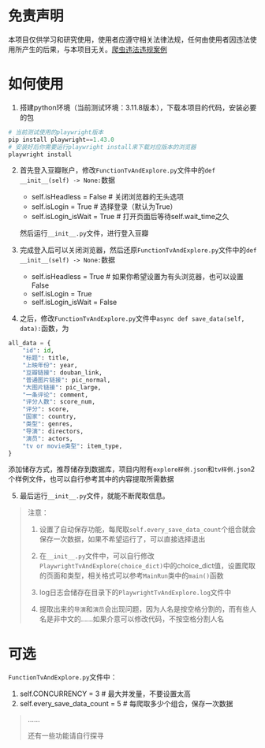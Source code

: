 # 免责声明

本项目仅供学习和研究使用，使用者应遵守相关法律法规，任何由使用者因违法使用所产生的后果，与本项目无关。[爬虫违法违规案例](https://github.com/HiddenStrawberry/Crawler_Illegal_Cases_In_China)


# 如何使用

1. 搭建python环境（当前测试环境：3.11.8版本），下载本项目的代码，安装必要的包
```python
# 当前测试使用的playwright版本
pip install playwright==1.43.0
# 安装好后你需要运行playwright install来下载对应版本的浏览器
playwright install
```

2. 首先登入豆瓣账户，修改`FunctionTvAndExplore.py`文件中的`def __init__(self) -> None:`数据
    - self.isHeadless = False # 关闭浏览器的无头选项
    - self.isLogin = True  # 选择登录（默认为True）
    - self.isLogin_isWait = True  # 打开页面后等待self.wait_time之久
    
    然后运行`__init__.py`文件，进行登入豆瓣

3. 完成登入后可以关闭浏览器，然后还原`FunctionTvAndExplore.py`文件中的`def __init__(self) -> None:`数据
    - self.isHeadless = True # 如果你希望设置为有头浏览器，也可以设置False
    - self.isLogin = True
    - self.isLogin_isWait = False

4. 之后，修改`FunctionTvAndExplore.py`文件中`async def save_data(self, data):`函数，为
```python
all_data = {
    "id": id,
    "标题": title,
    "上映年份": year,
    "豆瓣链接": douban_link,
    "普通图片链接": pic_normal,
    "大图片链接": pic_large,
    "一条评论": comment,
    "评分人数": score_num,
    "评分": score,
    "国家": country,
    "类型": genres,
    "导演": directors,
    "演员": actors,
    "tv or movie类型": item_type,
}
```
添加储存方式，推荐储存到数据库，项目内附有`explore样例.json`和`tv样例.json`2个样例文件，也可以自行参考其中的内容提取所需数据

5. 最后运行`__init__.py`文件，就能不断爬取信息。
>注意：
>
> 1. 设置了自动保存功能，每爬取`self.every_save_data_count`个组合就会保存一次数据，如果不希望运行了，可以直接选择退出
>
> 2. 在`__init__.py`文件中，可以自行修改`PlaywrightTvAndExplore(choice_dict)`中的choice_dict值，设置爬取的页面和类型，相关格式可以参考`MainRun`类中的`main()`函数
>
> 3. log日志会储存在目录下的`PlaywrightTvAndExplore.log`文件中
>
> 4. 提取出来的`导演`和`演员`会出现问题，因为人名是按空格分割的，而有些人名是非中文的……如果介意可以修改代码，不按空格分割人名

# 可选
`FunctionTvAndExplore.py`文件中：
1. self.CONCURRENCY = 3  # 最大并发量，不要设置太高
2. self.every_save_data_count = 5  # 每爬取多少个组合，保存一次数据

>……
>
>还有一些功能请自行探寻